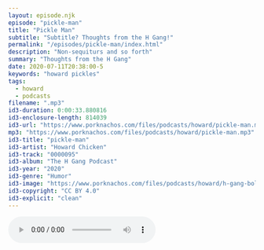 ```yaml
---
layout: episode.njk
episode: "pickle-man"
title: "Pickle Man"
subtitle: "Subtitle? Thoughts from the H Gang!"
permalink: "/episodes/pickle-man/index.html"
description: "Non-sequiturs and so forth"
summary: "Thoughts from the H Gang"
date: 2020-07-11T20:38:00-5
keywords: "howard pickles"
tags:
  - howard
  - podcasts
filename: ".mp3"
id3-duration: 0:00:33.880816
id3-enclosure-length: 814039
id3-url: "https://www.porknachos.com/files/podcasts/howard/pickle-man.mp3"
mp3: "https://www.porknachos.com/files/podcasts/howard/pickle-man.mp3"
id3-title: "pickle-man"
id3-artist: "Howard Chicken"
id3-track: "0000095"
id3-album: "The H Gang Podcast"
id3-year: "2020"
id3-genre: "Humor"
id3-image: "https://www.porknachos.com/files/podcasts/howard/h-gang-bold.jpg"
id3-copyright: "CC BY 4.0"
id3-explicit: "clean"
---
```


<audio controls>
  <source src="https://www.porknachos.com/files/podcasts/howard/pickle-man.mp3">
</audio>
